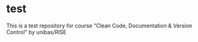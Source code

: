 # test
This is a test repository for course "Clean Code, Documentation & Version Control" by unibas/RISE
